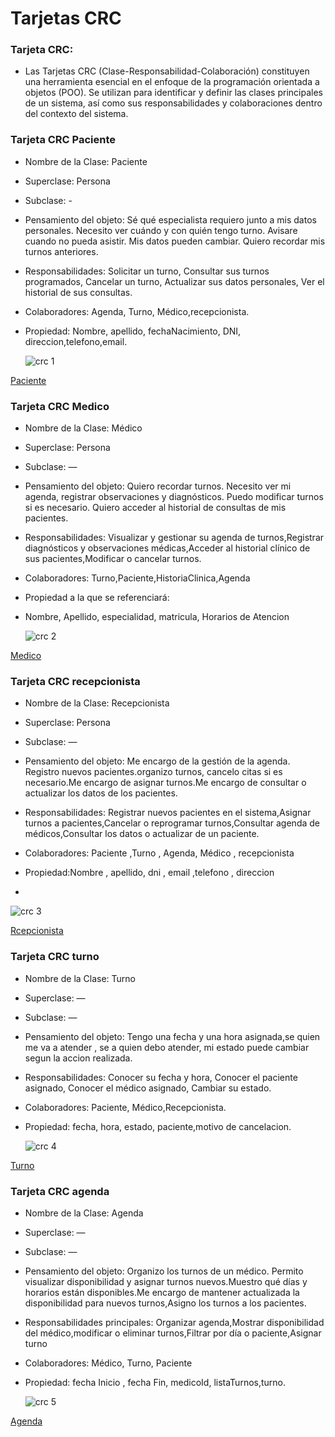 # Tarjetas CRC


### Tarjeta CRC:
 - Las Tarjetas CRC (Clase-Responsabilidad-Colaboración) constituyen una herramienta esencial en el enfoque de la programación orientada a objetos (POO). Se utilizan para identificar y definir las clases principales de un sistema, así como sus responsabilidades y colaboraciones dentro del contexto del sistema.


### Tarjeta CRC Paciente

- Nombre de la Clase: Paciente

- Superclase: Persona

- Subclase: -

- Pensamiento del objeto: Sé qué especialista requiero junto a mis datos personales. Necesito ver cuándo y con quién tengo turno. Avisare cuando no pueda asistir. Mis datos pueden cambiar. Quiero recordar mis turnos anteriores.

- Responsabilidades: Solicitar un turno, Consultar sus turnos programados, Cancelar un turno, Actualizar sus datos personales, Ver el historial de sus consultas.

- Colaboradores: Agenda, Turno, Médico,recepcionista.

- Propiedad: Nombre, apellido, fechaNacimiento, DNI, direccion,telefono,email.

  ![crc 1](https://github.com/user-attachments/assets/5b018610-0138-40ce-b189-697e8c74c805)


[Paciente](https://drive.google.com/file/d/1dBI_MhTWrXPuv7pfWTipTFa4K3bT7Woq/view?usp=sharing)

### Tarjeta CRC Medico

- Nombre de la Clase: Médico

- Superclase: Persona

- Subclase: —

- Pensamiento del objeto: Quiero recordar turnos. Necesito ver mi agenda, registrar observaciones y diagnósticos. Puedo modificar turnos si es necesario. Quiero acceder al historial de consultas de mis pacientes.

- Responsabilidades: Visualizar y gestionar su agenda de turnos,Registrar diagnósticos y observaciones médicas,Acceder al historial clínico de sus pacientes,Modificar o cancelar turnos.

- Colaboradores: Turno,Paciente,HistoriaClinica,Agenda

- Propiedad a la que se referenciará:

- Nombre, Apellido, especialidad, matricula, Horarios de Atencion

  ![crc 2](https://github.com/user-attachments/assets/3b0c48b9-8a3c-42aa-893a-042c0581406d)


[Medico](https://drive.google.com/file/d/1AuIMTf8kd3Op3kBHrJlsjSicwsYhGy0D/view?usp=sharing)


### Tarjeta CRC recepcionista

- Nombre de la Clase: Recepcionista

- Superclase: Persona

- Subclase: —

- Pensamiento del objeto: Me encargo de la gestión de la agenda. Registro nuevos pacientes.organizo turnos, cancelo citas si es necesario.Me encargo de asignar turnos.Me encargo de consultar o actualizar los datos de los pacientes.

- Responsabilidades: Registrar nuevos pacientes en el sistema,Asignar turnos a pacientes,Cancelar o reprogramar turnos,Consultar agenda de médicos,Consultar los datos o actualizar de un paciente.

- Colaboradores: Paciente ,Turno , Agenda, Médico , recepcionista

- Propiedad:Nombre , apellido, dni , email ,telefono , direccion
- 
![crc 3](https://github.com/user-attachments/assets/fd5139cc-ae05-4bf7-aa7d-b8d97b6235c6)


[Rcepcionista](https://drive.google.com/file/d/1bVrFrsV4KK9_MvGskRWXPKmcvkD1dNnq/view?usp=sharing)



### Tarjeta CRC turno

- Nombre de la Clase: Turno

- Superclase: —

- Subclase: —

- Pensamiento del objeto: Tengo una fecha y una hora asignada,se quien me va a atender , se a quien debo atender, mi estado puede cambiar segun la accion realizada.

- Responsabilidades: Conocer su fecha y hora, Conocer el paciente asignado, Conocer el médico asignado, Cambiar su estado.

- Colaboradores: Paciente, Médico,Recepcionista.

- Propiedad: fecha, hora, estado, paciente,motivo de cancelacion.

  ![crc 4](https://github.com/user-attachments/assets/1d4f7ef9-a9b3-4429-a373-bb84a4d3277a)


[Turno](https://drive.google.com/file/d/1e1W_-2se2xHq4II7pJSPXqRBKJejI8Yu/view?usp=sharing)



### Tarjeta CRC agenda

- Nombre de la Clase: Agenda

- Superclase: —

- Subclase: —

- Pensamiento del objeto: Organizo los turnos de un médico. Permito visualizar disponibilidad y asignar turnos nuevos.Muestro qué días y horarios están disponibles.Me encargo de mantener actualizada la disponibilidad para nuevos turnos,Asigno los turnos a los pacientes.

- Responsabilidades principales: Organizar agenda,Mostrar disponibilidad del médico,modificar o eliminar turnos,Filtrar por día o paciente,Asignar turno

- Colaboradores: Médico, Turno, Paciente

- Propiedad: fecha Inicio , fecha Fin, medicoId, listaTurnos,turno.

  ![crc 5](https://github.com/user-attachments/assets/01485435-d8d0-43fc-965f-25e8b0c6ccce)


[Agenda](https://drive.google.com/file/d/1Xq2qaQsecmaGKN8qrjFQW2WlQQ17b_vo/view?usp=sharing)











  

